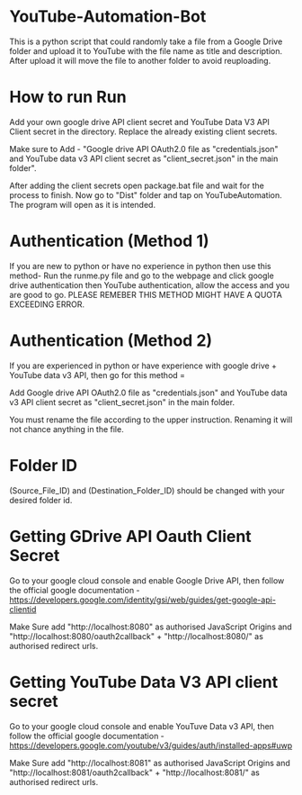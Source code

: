 # YouTube-Automation-Bot
This is a python script that could randomly take a file from a Google Drive folder and upload it to YouTube with the file name as title and description. After upload it will move the file to another folder to avoid reuploading.

# How to run Run 
Add your own google drive API client secret and YouTube Data V3 API Client secret in the directory. Replace the already existing client secrets. 

Make sure to Add - "Google drive API OAuth2.0 file as "credentials.json" and YouTube data v3 API client secret as "client_secret.json" in the main folder".

After adding the client secrets open package.bat file and wait for the process to finish. Now go to "Dist" folder and tap on YouTubeAutomation. The program will open as it is intended.

# Authentication (Method 1) 
If you are new to python or have no experience in python then use this method- Run the runme.py file and go to the webpage and click google drive authentication then YouTube authentication, allow the access and you are good to go. PLEASE REMEBER THIS METHOD MIGHT HAVE A QUOTA EXCEEDING ERROR.

# Authentication (Method 2)
If you are experienced in python or have experience with google drive + YouTube data v3 API, then go for this method =

Add Google drive API OAuth2.0 file as "credentials.json" and YouTube data v3 API client secret as "client_secret.json" in the main folder.

You must rename the file according to the upper instruction. Renaming it will not chance anything in the file.
# Folder ID
(Source_File_ID) and (Destination_Folder_ID) should be changed with your desired folder id.

# Getting GDrive API Oauth Client Secret 
Go to your google cloud console and enable Google Drive API, then follow the official google documentation - https://developers.google.com/identity/gsi/web/guides/get-google-api-clientid

Make Sure add "http://localhost:8080" as authorised JavaScript Origins and "http://localhost:8080/oauth2callback" + "http://localhost:8080/" as authorised redirect urls.

# Getting YouTube Data V3 API client secret
Go to your google cloud console and enable YouTuve Data v3 API, then follow the official google documentation - https://developers.google.com/youtube/v3/guides/auth/installed-apps#uwp

Make Sure add "http://localhost:8081" as authorised JavaScript Origins and "http://localhost:8081/oauth2callback" + "http://localhost:8081/" as authorised redirect urls.


